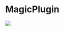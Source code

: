 # MagicPlugin
[![](https://jitpack.io/v/Laefye/MagicPlugin.svg)](https://jitpack.io/#Laefye/MagicPlugin)
